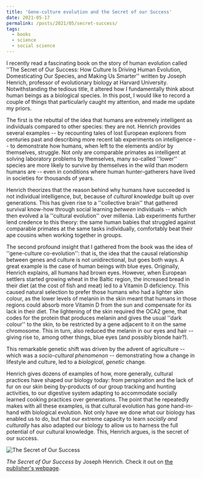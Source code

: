 ```yaml
---
title: 'Gene-culture evolution and the Secret of our Success'
date: 2021-05-17
permalink: /posts/2021/05/secret-success/
tags:
  - books
  - science
  - social science
---
```


I recently read a fascinating book on the story of human evolution called ''The Secret of Our Success: How Culture Is Driving Human Evolution, Domesticating Our Species, and Making Us Smarter'' written by Joseph Henrich, professor of evolutionary biology at Harvard University. Notwithstanding the tedious title, it altered how I fundamentally think about human beings as a biological species. In this post, I would like to record a couple of things that particularly caught my attention, and made me update my priors.

The first is the rebuttal of the idea that humans are extremely intelligent as individuals compared to other species: they are not. Henrich provides several examples -- by recounting tales of lost European explorers from centuries past and describing more recent lab experiments on intelligence -- to demonstrate how humans, when left to the elements and/or by themselves, struggle. Not only are comparable primates as intelligent at solving laboratory problems by themselves, many so-called ''lower'' species are more likely to survive by themselves in the wild than modern humans are -- even in conditions where human hunter-gatherers have lived in societies for thousands of years.

Henrich theorizes that the reason behind why humans have succeeded is not individual intelligence, but, because of *cultural knowledge* built up over generations. This has given rise to a ''collective brain'' that gathered survival know-how through social learning *between* individuals -- which then evolved a la ''cultural evolution'' over millenia. Lab experiments further lend credence to this theory: the same human babies that struggled against comparable primates at the same tasks individually, comfortably beat their ape cousins when working together in groups.

The second profound insight that I gathered from the book was the idea of ''gene-culture co-evolution'': that is, the idea that the causal relationship between genes and culture is not unidirectional, but goes both ways. A great example is the case of human beings with blue eyes. Originally, Henrich explains, all humans had brown eyes. However, when European settlers started growing wheat in the Baltic region, the increased bread in their diet (at the cost of fish and meat) led to a Vitamin D deficiency. This caused natural selection to prefer those humans who had a lighter skin colour, as the lower levels of melanin in the skin meant that humans in those regions could absorb more Vitamin D from the sun and compensate for its lack in their diet. The lightening of the skin required the OCA2 gene, that codes for the protein that produces melanin and gives the usual ''dark colour'' to the skin, to be restricted by a gene adjacent to it on the same chromosome. This in turn, also reduced the melanin in our eyes and hair -- giving rise to, among other things, blue eyes (and possibly blonde hair?).

This remarkable genetic shift was driven by the advent of agriculture -- which was a *socio-cultural phenomenon* -- demonstrating how a change in lifestyle and culture, led to a *biological*, *genetic* change.

Henrich gives dozens of examples of how, more generally, cultural practices have shaped our biology today: from perspiration and the lack of fur on our skin being by-products of our group tracking and hunting activities, to our digestive system adapting to accommodate socially learned cooking practices over generations. The point that he repeatedly makes with all these examples, is that cultural evolution has gone hand-in-hand with biological evolution. Not only have we done what our biology has enabled us to do, but that our extreme capacity to learn *socially and culturally* has also adapted our biology to allow us to harness the full potential of our cultural knowledge. This, Henrich argues, is the secret of our success.


![The Secret of Our Success](https://www.subhayan.com/files/images/secret-success.jpg)

*The Secret of Our Success* by Joseph Henrich. Check it out on [the publisher's webpage](https://press.princeton.edu/books/paperback/9780691178431/the-secret-of-our-success).
